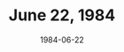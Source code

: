 ---
layout: episode
title: June 22, 1984
date: 1984-06-22
recording_status: incomplete
private_reel: Lionel Richie
videos:
  - title: Duran Duran - The Reflex
  - title: Wang Chung - Dance Hall Days
  - title: Thompson Twins - Doctor Doctor
  - title: The Pointer Sisters - Jump
  - title: Rick Springfield - Don't Walk Away
  - title: Van Halen - Panama
  - title: John Lennon - unknown
  - title: Montley Crue - Too Young To Fall In Love
  - title: White Snake - unknown
  - title: Chicago - Stay The Night
notes: 
index_notes:  
---